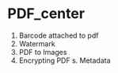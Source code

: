 # PDF_center

  1. Barcode attached to pdf 
  2. Watermark 
  3. PDF to Images
  4. Encrypting PDF
  s. Metadata
